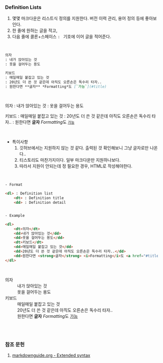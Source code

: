 <h3 id="title">Definition Lists</h3>

1. 몇몇 마크다운은 리스트식 정의를 지원한다. 버전 이력 관리, 용어 정의 등에 좋아보인다.
2. 한 줄에 원하는 글을 적고,
3. 다음 줄에 콜론+스페이스 `: ` 기호에 이어 글을 적어준다.
<br>

```md
의자
: 내가 앉아있는 것
: 옷을 걸어두는 용도

키보드
: 매일매일 붙잡고 있는 것
: 20년도 더 쓴 것 같은데 아직도 오른손은 독수리 타자..
: 원한다면 **글자** *Formatting*도 [`가능`](#title)
```
<br>

의자
: 내가 앉아있는 것
: 옷을 걸어두는 용도

키보드
: 매일매일 붙잡고 있는 것
: 20년도 더 쓴 것 같은데 아직도 오른손은 독수리 타자..
: 원한다면 **글자** *Formatting*도 [`가능`](#title)

<br>

- 특이사항
    1. 깃허브에서는 지원하지 않는 것 같다. 출력된 것 확인해보니 그냥 글자로만 나온다..
    2. 티스토리도 마찬가지이다. 일부 마크다운만 지원하나보다.
    3. 따라서 지원이 안되는데 정 필요한 경우, HTML로 작성해야한다.

<br>

```html
- Format

<dl> : Definition list
    <dt> : Definition title
    <dd> : Definition detail


- Example

<dl>
    <dt>의자</dt>
    <dd>내가 앉아있는 것</dd>
    <dd>옷을 걸어두는 용도</dd>
    <dt>키보드</dt>
    <dd>매일매일 붙잡고 있는 것</dd>
    <dd>20년도 더 쓴 것 같은데 아직도 오른손은 독수리 타자..</dd>
    <dd>원한다면 <strong>글자</strong> <i>Formatting</i>도 <a href="#title">가능</a></dd>
</dl>
```
<br>

<dl>
    <dt>의자</dt>
    <dd>내가 앉아있는 것</dd>
    <dd>옷을 걸어두는 용도</dd>
    <dt>키보드</dt>
    <dd>매일매일 붙잡고 있는 것</dd>
    <dd>20년도 더 쓴 것 같은데 아직도 오른손은 독수리 타자..</dd>
    <dd>원한다면 <strong>글자</strong> <i>Formatting</i>도 <a href="#title">가능</a></dd>
</dl>

<br><br>


### 참조 문헌
1. [markdownguide.org - Extended syntax](https://www.markdownguide.org/extended-syntax/#tables "Extended syntax overview")
